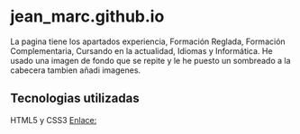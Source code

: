 # jean_marc.github.io
La pagina tiene los apartados experiencia, Formación Reglada, Formación Complementaria, Cursando en la actualidad, Idiomas y Informática. 
He usado una imagen de fondo que se repite y le he puesto un sombreado a la cabecera tambien añadi imagenes.

## Tecnologias utilizadas

HTML5 y CSS3
[Enlace:](https://jean-marc2001.github.io/jean_marc.github.io/)
